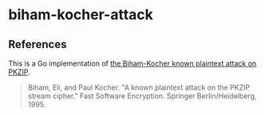 # biham-kocher-attack


## References

This is a Go implementation of [the Biham-Kocher known plaintext attack on PKZIP](http://www.computing.surrey.ac.uk/personal/st/J.Heather/teaching/crypto/2011/presentations/biham94known.pdf).
> Biham, Eli, and Paul Kocher. "A known plaintext attack on the PKZIP stream cipher." Fast Software Encryption. Springer Berlin/Heidelberg, 1995.
